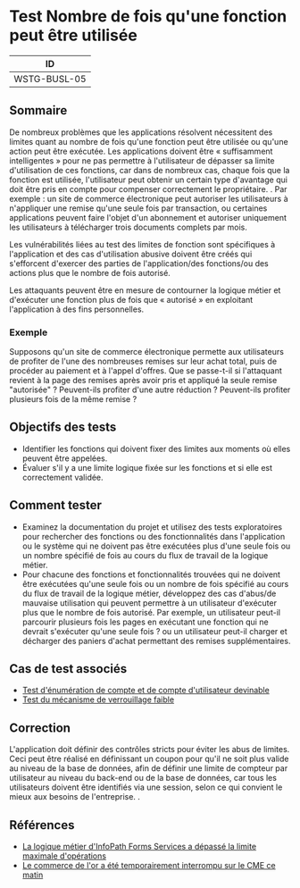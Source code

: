 # Test Nombre de fois qu'une fonction peut être utilisée

|ID          |
|------------|
|WSTG-BUSL-05|

## Sommaire

De nombreux problèmes que les applications résolvent nécessitent des limites quant au nombre de fois qu'une fonction peut être utilisée ou qu'une action peut être exécutée. Les applications doivent être « suffisamment intelligentes » pour ne pas permettre à l'utilisateur de dépasser sa limite d'utilisation de ces fonctions, car dans de nombreux cas, chaque fois que la fonction est utilisée, l'utilisateur peut obtenir un certain type d'avantage qui doit être pris en compte pour compenser correctement le propriétaire. . Par exemple : un site de commerce électronique peut autoriser les utilisateurs à n'appliquer une remise qu'une seule fois par transaction, ou certaines applications peuvent faire l'objet d'un abonnement et autoriser uniquement les utilisateurs à télécharger trois documents complets par mois.

Les vulnérabilités liées au test des limites de fonction sont spécifiques à l'application et des cas d'utilisation abusive doivent être créés qui s'efforcent d'exercer des parties de l'application/des fonctions/ou des actions plus que le nombre de fois autorisé.

Les attaquants peuvent être en mesure de contourner la logique métier et d'exécuter une fonction plus de fois que « autorisé » en exploitant l'application à des fins personnelles.

### Exemple

Supposons qu'un site de commerce électronique permette aux utilisateurs de profiter de l'une des nombreuses remises sur leur achat total, puis de procéder au paiement et à l'appel d'offres. Que se passe-t-il si l'attaquant revient à la page des remises après avoir pris et appliqué la seule remise "autorisée" ? Peuvent-ils profiter d'une autre réduction ? Peuvent-ils profiter plusieurs fois de la même remise ?

## Objectifs des tests

- Identifier les fonctions qui doivent fixer des limites aux moments où elles peuvent être appelées.
- Évaluer s'il y a une limite logique fixée sur les fonctions et si elle est correctement validée.

## Comment tester

- Examinez la documentation du projet et utilisez des tests exploratoires pour rechercher des fonctions ou des fonctionnalités dans l'application ou le système qui ne doivent pas être exécutées plus d'une seule fois ou un nombre spécifié de fois au cours du flux de travail de la logique métier.
- Pour chacune des fonctions et fonctionnalités trouvées qui ne doivent être exécutées qu'une seule fois ou un nombre de fois spécifié au cours du flux de travail de la logique métier, développez des cas d'abus/de mauvaise utilisation qui peuvent permettre à un utilisateur d'exécuter plus que le nombre de fois autorisé. Par exemple, un utilisateur peut-il parcourir plusieurs fois les pages en exécutant une fonction qui ne devrait s'exécuter qu'une seule fois ? ou un utilisateur peut-il charger et décharger des paniers d'achat permettant des remises supplémentaires.

## Cas de test associés

- [Test d'énumération de compte et de compte d'utilisateur devinable](../03-Identity_Management_Testing/04-Testing_for_Account_Enumeration_and_Guessable_User_Account.md)
- [Test du mécanisme de verrouillage faible](../04-Authentication_Testing/03-Testing_for_Weak_Lock_Out_Mechanism.md)

## Correction

L'application doit définir des contrôles stricts pour éviter les abus de limites. Ceci peut être réalisé en définissant un coupon pour qu'il ne soit plus valide au niveau de la base de données, afin de définir une limite de compteur par utilisateur au niveau du back-end ou de la base de données, car tous les utilisateurs doivent être identifiés via une session, selon ce qui convient le mieux aux besoins de l'entreprise. .

## Références

- [La logique métier d'InfoPath Forms Services a dépassé la limite maximale d'opérations](http://mpwiki.viacode.com/default.aspx?g=posts&t=115678)
- [Le commerce de l'or a été temporairement interrompu sur le CME ce matin](https://www.businessinsider.com/gold-halted-on-cme-for-stop-logic-event-2013-10)
